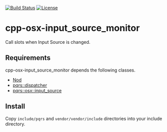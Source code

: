 [![Build Status](https://github.com/pqrs-org/cpp-osx-input_source_monitor/workflows/CI/badge.svg)](https://github.com/pqrs-org/cpp-osx-input_source_monitor/actions)
[![License](https://img.shields.io/badge/license-Boost%20Software%20License-blue.svg)](https://github.com/pqrs-org/cpp-osx-input_source_monitor/blob/main/LICENSE.md)

# cpp-osx-input_source_monitor

Call slots when Input Source is changed.

## Requirements

cpp-osx-input_source_monitor depends the following classes.

- [Nod](https://github.com/fr00b0/nod)
- [pqrs::dispatcher](https://github.com/pqrs-org/cpp-dispatcher)
- [pqrs::osx::input_source](https://github.com/pqrs-org/cpp-osx-input_source)

## Install

Copy `include/pqrs` and `vendor/vendor/include` directories into your include directory.

